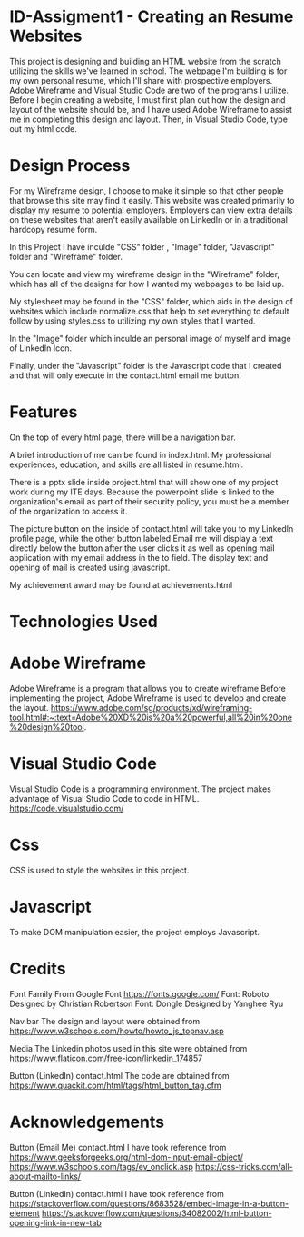 # ID-Assigment1 - Creating an Resume Websites

This project is designing and building an HTML website from the scratch utilizing the skills we've learned in school. The webpage I'm building is for my own personal resume, which I'll share with prospective employers.
Adobe Wireframe and Visual Studio Code are two of the programs I utilize.
Before I begin creating a website, I must first plan out how the design and layout of the website should be, and I have used Adobe Wireframe to assist me in completing this design and layout. Then, in Visual Studio Code, type out my html code.


# Design Process

For my Wireframe design, I choose to make it simple so that other people that browse this site may find it easily. This website was created primarily to display my resume to potential employers. Employers can view extra details on these websites that aren't easily available on LinkedIn or in a traditional hardcopy resume form.

In this Project I have inculde "CSS" folder , "Image" folder, "Javascript" folder and "Wireframe" folder.

You can locate and view my wireframe design in the "Wireframe" folder, which has all of the designs for how I wanted my webpages to be laid up.

My stylesheet may be found in the "CSS" folder, which aids in the design of websites which include normalize.css that help to set everything to default follow by using styles.css to utilizing my own styles that I wanted.

In the "Image" folder which inculde an personal image of myself and image of LinkedIn Icon.

Finally, under the "Javascript" folder is the Javascript code that I created and that will only execute in the contact.html email me button.

# Features
On the top of every html page, there will be a navigation bar.

A brief introduction of me can be found in index.html.
My professional experiences, education, and skills are all listed in resume.html.

There is a pptx slide inside project.html that will show one of my project work during my ITE days. Because the powerpoint slide is linked to the organization's email as part of their security policy, you must be a member of the organization to access it.

The picture button on the inside of contact.html will take you to my LinkedIn profile page, while the other button labeled Email me will display a text directly below the button after the user clicks it as well as opening mail application with my email address in the to field. The display text and opening of mail is created using javascript.

My achievement award may be found at achievements.html

# Technologies Used

# Adobe Wireframe 
Adobe Wireframe is a program that allows you to create wireframe
Before implementing the project, Adobe Wireframe is used to develop and create the layout.
https://www.adobe.com/sg/products/xd/wireframing-tool.html#:~:text=Adobe%20XD%20is%20a%20powerful,all%20in%20one%20design%20tool.


# Visual Studio Code
Visual Studio Code is a programming environment.
The project makes advantage of Visual Studio Code to code in HTML.
https://code.visualstudio.com/

# Css
CSS is used to style the websites in this project.

# Javascript
To make DOM manipulation easier, the project employs Javascript.


# Credits

Font Family From Google Font https://fonts.google.com/
Font: Roboto Designed by Christian Robertson
Font: Dongle Designed by Yanghee Ryu

Nav bar
The design and layout were obtained from https://www.w3schools.com/howto/howto_js_topnav.asp

Media
The Linkedin photos used in this site were obtained from https://www.flaticon.com/free-icon/linkedin_174857

Button (LinkedIn) contact.html
The code are obtained from https://www.quackit.com/html/tags/html_button_tag.cfm
# Acknowledgements

Button (Email Me) contact.html
I have took reference from 
https://www.geeksforgeeks.org/html-dom-input-email-object/
https://www.w3schools.com/tags/ev_onclick.asp
https://css-tricks.com/all-about-mailto-links/

Button (LinkedIn) contact.html
I have took reference from 
https://stackoverflow.com/questions/8683528/embed-image-in-a-button-element
https://stackoverflow.com/questions/34082002/html-button-opening-link-in-new-tab
